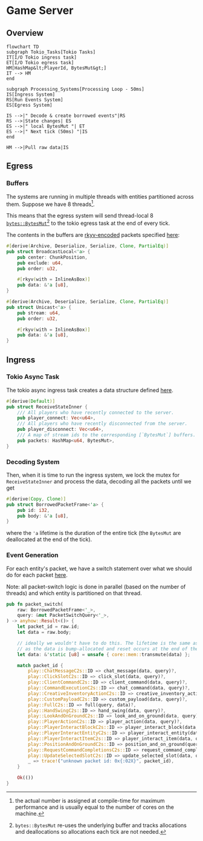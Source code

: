# Game Server

## Overview

```mermaid
flowchart TD
subgraph Tokio_Tasks[Tokio Tasks]
IT[I/O Tokio ingress task]
ET[I/O Tokio egress task]
HM[HashMap&lt;PlayerId, BytesMut&gt;]
IT --> HM
end

subgraph Processing_Systems[Processing Loop - 50ms]
IS[Ingress System]
RS[Run Events System]
ES[Egress System]

IS -->|" Decode & create borrowed events"|RS
RS -->|State changes| ES
ES -->|" local BytesMut "| ET
ES -->|" Next tick (50ms) "|IS
end

HM -->|Pull raw data|IS
```

## Egress

### Buffers

The systems are running in multiple threads with entities partitioned across them.
Suppose we have 8 threads[^1].

This means that the egress system will send thread-local 8 [
`bytes::BytesMut`](https://docs.rs/bytes/latest/bytes/struct.BytesMut.html)[^2]
to the tokio egress task at the end of every tick.

The contents in the buffers are [rkyv-encoded](https://github.com/rkyv/rkyv) packets
specified [here](https://github.com/andrewgazelka/hyperion/blob/main/crates/hyperion-proto/src/server_to_proxy.rs):

```rust
#[derive(Archive, Deserialize, Serialize, Clone, PartialEq)]
pub struct BroadcastLocal<'a> {
    pub center: ChunkPosition,
    pub exclude: u64,
    pub order: u32,

    #[rkyv(with = InlineAsBox)]
    pub data: &'a [u8],
}

#[derive(Archive, Deserialize, Serialize, Clone, PartialEq)]
pub struct Unicast<'a> {
    pub stream: u64,
    pub order: u32,

    #[rkyv(with = InlineAsBox)]
    pub data: &'a [u8],
}
```

## Ingress

### Tokio Async Task
The tokio async ingress task creates a data structure
defined [here](https://github.com/andrewgazelka/hyperion/blob/0c1a0386548d71485c442cf5e9c9ebb2ed58142e/crates/hyperion/src/net/proxy.rs#L16-L23).

```rust
#[derive(Default)]
pub struct ReceiveStateInner {
    /// All players who have recently connected to the server.
    pub player_connect: Vec<u64>,
    /// All players who have recently disconnected from the server.
    pub player_disconnect: Vec<u64>,
    /// A map of stream ids to the corresponding [`BytesMut`] buffers. This represents data from the client to the server.
    pub packets: HashMap<u64, BytesMut>,
}
```

### Decoding System

Then, when it is time to run the ingress system, we lock the mutex for `ReceiveStateInner` and process the data,
decoding all the packets until we get

```rust
#[derive(Copy, Clone)]
pub struct BorrowedPacketFrame<'a> {
    pub id: i32,
    pub body: &'a [u8],
}
```

where the `'a` lifetime is the duration of the entire tick (the `BytesMut` are deallocated at the end of the tick).

### Event Generation

For each entity's packet, we have a switch statement over what we should do for each
packet [here](https://github.com/andrewgazelka/hyperion/blob/bb30c0680ef3822aa9a30d84e289c8db39e38150/crates/hyperion/src/simulation/handlers.rs#L609-L641).

Note: all packet-switch logic is done in parallel (based on the number of threads) and which entity is partitioned
on that thread.

```rust
pub fn packet_switch(
    raw: BorrowedPacketFrame<'_>,
    query: &mut PacketSwitchQuery<'_>,
) -> anyhow::Result<()> {
    let packet_id = raw.id;
    let data = raw.body;

    // ideally we wouldn't have to do this. The lifetime is the same as the entire tick.
    // as the data is bump-allocated and reset occurs at the end of the tick
    let data: &'static [u8] = unsafe { core::mem::transmute(data) };

    match packet_id {
        play::ChatMessageC2s::ID => chat_message(data, query)?,
        play::ClickSlotC2s::ID => click_slot(data, query)?,
        play::ClientCommandC2s::ID => client_command(data, query)?,
        play::CommandExecutionC2s::ID => chat_command(data, query)?,
        play::CreativeInventoryActionC2s::ID => creative_inventory_action(data, query)?,
        play::CustomPayloadC2s::ID => custom_payload(data, query)?,
        play::FullC2s::ID => full(query, data)?,
        play::HandSwingC2s::ID => hand_swing(data, query)?,
        play::LookAndOnGroundC2s::ID => look_and_on_ground(data, query)?,
        play::PlayerActionC2s::ID => player_action(data, query)?,
        play::PlayerInteractBlockC2s::ID => player_interact_block(data, query)?,
        play::PlayerInteractEntityC2s::ID => player_interact_entity(data, query)?,
        play::PlayerInteractItemC2s::ID => player_interact_item(data, query)?,
        play::PositionAndOnGroundC2s::ID => position_and_on_ground(query, data)?,
        play::RequestCommandCompletionsC2s::ID => request_command_completions(data, query)?,
        play::UpdateSelectedSlotC2s::ID => update_selected_slot(data, query)?,
        _ => trace!("unknown packet id: 0x{:02X}", packet_id),
    }

    Ok(())
}
```

[^1]: the actual number is assigned at compile-time for maximum performance and is usually equal to the number of cores
on the machine.

[^2]: `bytes::BytesMut` re-uses the underlying buffer and tracks allocations and deallocations so allocations each tick
are not needed.

